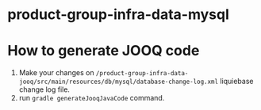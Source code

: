 # product-group-infra-data-mysql

# How to generate JOOQ code
1. Make your changes on `/product-group-infra-data-jooq/src/main/resources/db/mysql/database-change-log.xml` liquiebase change log file.
2. run `gradle generateJooqJavaCode` command.
